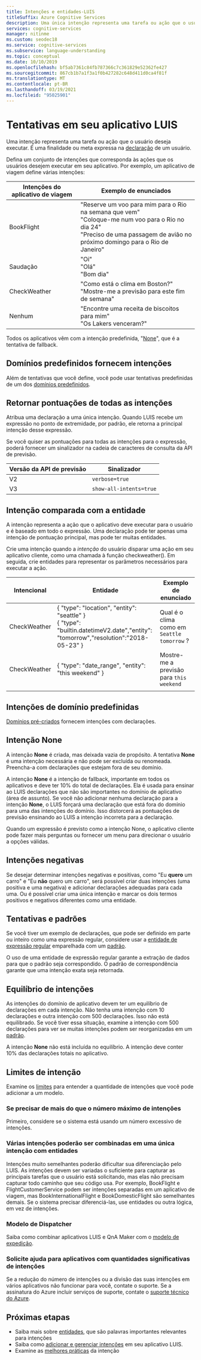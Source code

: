 ```yaml
---
title: Intenções e entidades-LUIS
titleSuffix: Azure Cognitive Services
description: Uma única intenção representa uma tarefa ou ação que o usuário deseja executar. É uma finalidade ou uma meta expressa no enunciado de um usuário. Defina um conjunto de intenções que corresponda às ações que os usuários desejem executar em seu aplicativo.
services: cognitive-services
manager: nitinme
ms.custom: seodec18
ms.service: cognitive-services
ms.subservice: language-understanding
ms.topic: conceptual
ms.date: 10/10/2019
ms.openlocfilehash: bf5ab7361c84fb787366c7c361829e52362fe427
ms.sourcegitcommit: 867cb1b7a1f3a1f0b427282c648d411d0ca4f81f
ms.translationtype: MT
ms.contentlocale: pt-BR
ms.lasthandoff: 03/19/2021
ms.locfileid: "95025901"
---
```

# <a name="intents-in-your-luis-app"></a>Tentativas em seu aplicativo LUIS

Uma intenção representa uma tarefa ou ação que o usuário deseja executar. É uma finalidade ou meta expressa na [declaração](luis-concept-utterance.md) de um usuário.

Defina um conjunto de intenções que corresponda às ações que os usuários desejem executar em seu aplicativo. Por exemplo, um aplicativo de viagem define várias intenções:

Intenções do aplicativo de viagem   |   Exemplo de enunciados   |
------|------|
 BookFlight     |   "Reserve um voo para mim para o Rio na semana que vem" <br/> "Coloque-me num voo para o Rio no dia 24" <br/> "Preciso de uma passagem de avião no próximo domingo para o Rio de Janeiro"    |
 Saudação     |   "Oi" <br/>"Olá" <br/>"Bom dia"  |
 CheckWeather | "Como está o clima em Boston?" <br/> "Mostre-me a previsão para este fim de semana" |
 Nenhum         | "Encontre uma receita de biscoitos para mim"<br>"Os Lakers venceram?" |

Todos os aplicativos vêm com a intenção predefinida, "[None](#none-intent)", que é a tentativa de fallback.

## <a name="prebuilt-domains-provide-intents"></a>Domínios predefinidos fornecem intenções
Além de tentativas que você define, você pode usar tentativas predefinidas de um dos [domínios predefinidos](./howto-add-prebuilt-models.md).

## <a name="return-all-intents-scores"></a>Retornar pontuações de todas as intenções
Atribua uma declaração a uma única intenção. Quando LUIS recebe um expressão no ponto de extremidade, por padrão, ele retorna a principal intenção desse expressão.

Se você quiser as pontuações para todas as intenções para o expressão, poderá fornecer um sinalizador na cadeia de caracteres de consulta da API de previsão.

|Versão da API de previsão|Sinalizador|
|--|--|
|V2|`verbose=true`|
|V3|`show-all-intents=true`|

## <a name="intent-compared-to-entity"></a>Intenção comparada com a entidade
A intenção representa a ação que o aplicativo deve executar para o usuário e é baseado em todo o expressão. Uma declaração pode ter apenas uma intenção de pontuação principal, mas pode ter muitas entidades.

<a name="how-do-intents-relate-to-entities"></a>

 Crie uma intenção quando a _intenção_ do usuário disparar uma ação em seu aplicativo cliente, como uma chamada à função checkweather(). Em seguida, crie entidades para representar os parâmetros necessários para executar a ação.

|Intencional   | Entidade | Exemplo de enunciado   |
|------------------|------------------------------|------------------------------|
| CheckWeather | { "type": "location", "entity": "seattle" }<br>{ "type": "builtin.datetimeV2.date","entity": "tomorrow","resolution":"2018-05-23" } | Qual é o clima como em `Seattle` `tomorrow` ? |
| CheckWeather | { "type": "date_range", "entity": "this weekend" } | Mostre-me a previsão para `this weekend` |
||||

## <a name="prebuilt-domain-intents"></a>Intenções de domínio predefinidas

[Domínios pré-criados](./howto-add-prebuilt-models.md) fornecem intenções com declarações.

## <a name="none-intent"></a>Intenção None

A intenção **None** é criada, mas deixada vazia de propósito. A tentativa **None** é uma intenção necessária e não pode ser excluída ou renomeada. Preencha-a com declarações que estejam fora de seu domínio.

A intenção **None** é a intenção de fallback, importante em todos os aplicativos e deve ter 10% do total de declarações. Ela é usada para ensinar ao LUIS declarações que não são importantes no domínio de aplicativo (área de assunto). Se você não adicionar nenhuma declaração para a intenção **None**, o LUIS forçará uma declaração que está fora do domínio para uma das intenções do domínio. Isso distorcerá as pontuações de previsão ensinando ao LUIS a intenção incorreta para a declaração.

Quando um expressão é previsto como a intenção None, o aplicativo cliente pode fazer mais perguntas ou fornecer um menu para direcionar o usuário a opções válidas.

## <a name="negative-intentions"></a>Intenções negativas
Se desejar determinar intenções negativas e positivas, como "Eu **quero** um carro" e "Eu **não** quero um carro", será possível criar duas intenções (uma positiva e uma negativa) e adicionar declarações adequadas para cada uma. Ou é possível criar uma única intenção e marcar os dois termos positivos e negativos diferentes como uma entidade.

## <a name="intents-and-patterns"></a>Tentativas e padrões

Se você tiver um exemplo de declarações, que pode ser definido em parte ou inteiro como uma expressão regular, considere usar a [entidade de expressão regular](luis-concept-entity-types.md#regular-expression-entity) emparelhada com um [padrão](luis-concept-patterns.md).

O uso de uma entidade de expressão regular garante a extração de dados para que o padrão seja correspondido. O padrão de correspondência garante que uma intenção exata seja retornada.

## <a name="intent-balance"></a>Equilíbrio de intenções
As intenções do domínio de aplicativo devem ter um equilíbrio de declarações em cada intenção. Não tenha uma intenção com 10 declarações e outra intenção com 500 declarações. Isso não está equilibrado. Se você tiver essa situação, examine a intenção com 500 declarações para ver se muitas intenções podem ser reorganizadas em um [padrão](luis-concept-patterns.md).

A intenção **None** não está incluída no equilíbrio. A intenção deve conter 10% das declarações totais no aplicativo.

## <a name="intent-limits"></a>Limites de intenção
Examine os [limites](luis-limits.md#model-boundaries) para entender a quantidade de intenções que você pode adicionar a um modelo.

### <a name="if-you-need-more-than-the-maximum-number-of-intents"></a>Se precisar de mais do que o número máximo de intenções
Primeiro, considere se o sistema está usando um número excessivo de intenções.

### <a name="can-multiple-intents-be-combined-into-single-intent-with-entities"></a>Várias intenções poderão ser combinadas em uma única intenção com entidades
Intenções muito semelhantes poderão dificultar sua diferenciação pelo LUIS. As intenções devem ser variadas o suficiente para capturar as principais tarefas que o usuário está solicitando, mas elas não precisam capturar todo caminho que seu código usa. Por exemplo, BookFlight e FlightCustomerService podem ser intenções separadas em um aplicativo de viagem, mas BookInternationalFlight e BookDomesticFlight são semelhantes demais. Se o sistema precisar diferenciá-las, use entidades ou outra lógica, em vez de intenções.

### <a name="dispatcher-model"></a>Modelo de Dispatcher
Saiba como combinar aplicativos LUIS e QnA Maker com o [modelo de expedição](luis-concept-enterprise.md#when-you-need-to-combine-several-luis-and-qna-maker-apps).

### <a name="request-help-for-apps-with-significant-number-of-intents"></a>Solicite ajuda para aplicativos com quantidades significativas de intenções
Se a redução do número de intenções ou a divisão das suas intenções em vários aplicativos não funcionar para você, contate o suporte. Se a assinatura do Azure incluir serviços de suporte, contate o [suporte técnico do Azure](https://azure.microsoft.com/support/options/).

## <a name="next-steps"></a>Próximas etapas

* Saiba mais sobre [entidades](luis-concept-entity-types.md), que são palavras importantes relevantes para intenções
* Saiba como [adicionar e gerenciar intenções](luis-how-to-add-intents.md) em seu aplicativo LUIS.
* Examine as [melhores práticas](luis-concept-best-practices.md) da intenção
